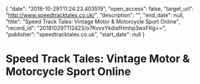 {
  "date": "2018-10-29T11:24:23.403519", 
  "open_access": false, 
  "target_url": "http://www.speedtracktales.co.uk/", 
  "description": "", 
  "end_date": null, 
  "title": "Speed Track Tales: Vintage Motor & Motorcycle Sport Online", 
  "record_id": "20181029T112423/o7KvvxYkdiafHmhp3wxFKg==", 
  "publisher": "speedtracktales.co.uk", 
  "start_date": null
}

# Speed Track Tales: Vintage Motor & Motorcycle Sport Online

